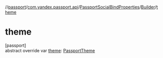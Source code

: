 //[passport](../../../../index.md)/[com.yandex.passport.api](../../index.md)/[PassportSocialBindProperties](../index.md)/[Builder](index.md)/[theme](theme.md)

# theme

[passport]\
abstract override var [theme](theme.md): [PassportTheme](../../-passport-theme/index.md)
